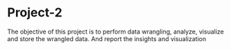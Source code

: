 # Project-2
The objective of this project is to perform data wrangling, analyze, visualize and store the wrangled data. And report the insights and visualization 
